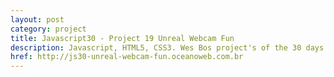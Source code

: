 ```yaml
---
layout: post
category: project
title: Javascript30 - Project 19 Unreal Webcam Fun
description: Javascript, HTML5, CSS3. Wes Bos project's of the 30 days with Javascript Vanilla.
href: http://js30-unreal-webcam-fun.oceanoweb.com.br
---
```


